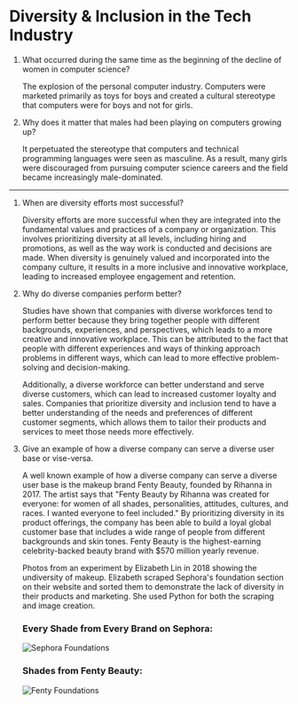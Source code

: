 # Diversity & Inclusion in the Tech Industry

1. What occurred during the same time as the beginning of the decline of women in computer science?

    The explosion of the personal computer industry. Computers were marketed primarily as toys for boys and created a cultural stereotype that computers were for boys and not for girls. 

2. Why does it matter that males had been playing on computers growing up?

    It perpetuated the stereotype that computers and technical programming languages were seen as masculine. As a result, many girls were discouraged from pursuing computer science careers and the field became increasingly male-dominated. 


***

1. When are diversity efforts most successful?

    Diversity efforts are more successful when they are integrated into the fundamental values and practices of a company or organization. This involves prioritizing diversity at all levels, including hiring and promotions, as well as the way work is conducted and decisions are made. When diversity is genuinely valued and incorporated into the company culture, it results in a more inclusive and innovative workplace, leading to increased employee engagement and retention. 

2. Why do diverse companies perform better?

    Studies have shown that companies with diverse workforces tend to perform better because they bring together people with different backgrounds, experiences, and perspectives, which leads to a more creative and innovative workplace. This can be attributed to the fact that people with different experiences and ways of thinking approach problems in different ways, which can lead to more effective problem-solving and decision-making.
    
    Additionally, a diverse workforce can better understand and serve diverse customers, which can lead to increased customer loyalty and sales. Companies that prioritize diversity and inclusion tend to have a better understanding of the needs and preferences of different customer segments, which allows them to tailor their products and services to meet those needs more effectively.


3. Give an example of how a diverse company can serve a diverse user base or vise-versa.

    A well known example of how a diverse company can serve a diverse user base is the makeup brand Fenty Beauty, founded by Rihanna in 2017. The artist says that "Fenty Beauty by Rihanna was created for everyone: for women of all shades, personalities, attitudes, cultures, and races. I wanted everyone to feel included." By prioritizing diversity in its product offerings, the company has been able to build a loyal global customer base that includes a wide range of people from different backgrounds and skin tones. Fenty Beauty is the highest-earning celebrity-backed beauty brand with $570 million yearly revenue. 

    Photos from an experiment by Elizabeth Lin in 2018 showing the undiversity of makeup. Elizabeth scraped Sephora's foundation section on their website and sorted them to demonstrate the lack of diversity in their products and marketing. She used Python for both the scraping and image creation.


    ### Every Shade from Every Brand on Sephora:

    ![Sephora Foundations](https://www.elizabethylin.com/static/media/1-foundations-value-grayscale.2f480c27.jpg)


    ### Shades from Fenty Beauty:

    ![Fenty Foundations](https://www.elizabethylin.com/static/media/3-foundations-saturation.c714b5ea.jpg)






